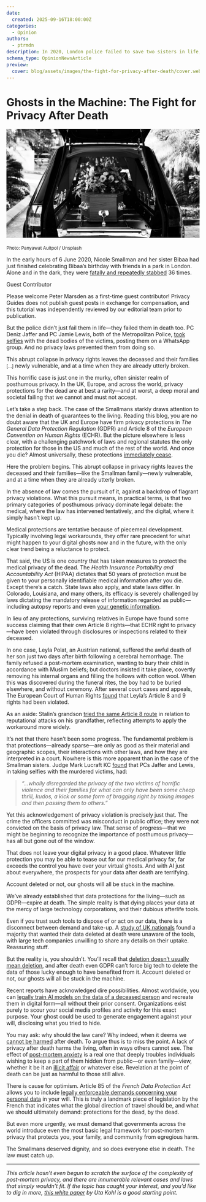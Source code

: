```yaml
---
date:
  created: 2025-09-16T18:00:00Z
categories:
  - Opinion
authors:
  - ptrmdn
description: In 2020, London police failed to save two sisters in life, then violated their privacy in death. This is a call to arms for posthumous privacy rights.
schema_type: OpinionNewsArticle
preview:
  cover: blog/assets/images/the-fight-for-privacy-after-death/cover.webp
---
```

# Ghosts in the Machine: The Fight for Privacy After Death

![](../assets/images/the-fight-for-privacy-after-death/cover.webp)

<small aria-hidden="true">Photo: Panyawat Auitpol / Unsplash</small>

In the early hours of 6 June 2020, Nicole Smallman and her sister Bibaa had just finished celebrating Bibaa’s birthday with friends in a park in London. Alone and in the dark, they were [fatally and repeatedly stabbed](https://en.wikipedia.org/wiki/Murders_of_Bibaa_Henry_and_Nicole_Smallman) 36 times.<!-- more -->

<div class="admonition note" markdown>
<p class="admonition-title">Guest Contributor</p>

Please welcome Peter Marsden as a first-time guest contributor! Privacy Guides does not publish guest posts in exchange for compensation, and this tutorial was independently reviewed by our editorial team prior to publication.

</div>

But the police didn’t just fail them in life—they failed them in death too. PC Deniz Jaffer and PC Jamie Lewis, both of the Metropolitan Police, [took selfies](https://www.theguardian.com/uk-news/2021/dec/06/two-met-police-officers-jailed-photos-murdered-sisters-deniz-jaffer-jamie-lewis-nicole-smallman-bibaa-henry) with the dead bodies of the victims, posting them on a WhatsApp group. And no privacy laws prevented them from doing so.

<div class="admonition quote inline pullquote" markdown>
<p class="admonition-title">This abrupt collapse in privacy rights leaves the deceased and their families <small>[...]</small> newly vulnerable, and at a time when they are already utterly broken.</p>
</div>

This horrific case is just one in the murky, often sinister realm of posthumous privacy. In the UK, Europe, and across the world, privacy protections for the dead are at best a rarity—and at worst, a deep moral and societal failing that we cannot and must not accept.

Let’s take a step back. The case of the Smallmans starkly draws attention to the denial in death of guarantees to the living. Reading this blog, you are no doubt aware that the UK and Europe have firm privacy protections in *The General Data Protection Regulation* (GDPR) and Article 8 of the *European Convention on Human Rights* (ECHR). But the picture elsewhere is less clear, with a challenging patchwork of laws and regional statutes the only protection for those in the US and much of the rest of the world. And once you die? Almost universally, these protections [immediately cease](https://gdpr-info.eu/recitals/no-27/).

Here the problem begins. <span class="pullquote-source">This abrupt collapse in privacy rights leaves the deceased and their families—like the Smallman family—newly vulnerable, and at a time when they are already utterly broken.</span>

In the absence of law comes the pursuit of it, against a backdrop of flagrant privacy violations. What this pursuit means, in practical terms, is that two primary categories of posthumous privacy dominate legal debate: the medical, where the law has intervened tentatively, and the digital, where it simply hasn’t kept up.

Medical protections are tentative because of piecemeal development. Typically involving legal workarounds, they offer rare precedent for what might happen to your digital ghosts now and in the future, with the only clear trend being a reluctance to protect.

That said, the US is one country that has taken measures to protect the medical privacy of the dead. The *Health Insurance Portability and Accountability Act* (HIPAA) dictates that 50 years of protection must be given to your personally identifiable medical information after you die. Except there’s a catch. State laws also apply, and state laws differ. In Colorado, Louisiana, and many others, its efficacy is severely challenged by laws dictating the mandatory release of information regarded as public—including autopsy reports and even [your genetic information](http://dx.doi.org.ezp.lib.cam.ac.uk/10.1177/1073110516654124).

In lieu of any protections, surviving relatives in Europe have found some success claiming that their own Article 8 rights—that ECHR right to privacy—have been violated through disclosures or inspections related to their deceased.

In one case, Leyla Polat, an Austrian national, suffered the awful death of her son just two days after birth following a cerebral hemorrhage. The family refused a post-mortem examination, wanting to bury their child in accordance with Muslim beliefs; but doctors insisted it take place, covertly removing his internal organs and filling the hollows with cotton wool. When this was discovered during the funeral rites, the boy had to be buried elsewhere, and without ceremony. After several court cases and appeals, The European Court of Human Rights [found](https://hudoc.echr.coe.int/rum#%7B%22itemid%22:%5B%22002-13361%22%5D%7D) that Leyla’s Article 8 and 9 rights had been violated.

As an aside: Stalin’s grandson [tried the same Article 8 route](https://hudoc.echr.coe.int/eng#%7B%22itemid%22:%5B%22001-150568%22%5D%7D) in relation to reputational attacks on his grandfather, reflecting attempts to apply the workaround more widely.

It’s not that there hasn’t been some progress. The fundamental problem is that protections—already sparse—are only as good as their material and geographic scopes, their interactions with other laws, and how they are interpreted in a court. Nowhere is this more apparent than in the case of the Smallman sisters. Judge Mark Lucraft KC [found](https://www.judiciary.uk/wp-content/uploads/2022/07/R-v-Jaffer-Lewis-sentencing-061221.pdf) that PCs Jaffer and Lewis, in taking selfies with the murdered victims, had:

> *“…wholly disregarded the privacy of the two victims of horrific violence and their families for what can only have been some cheap thrill, kudos, a kick or some form of bragging right by taking images and then passing them to others.”*

Yet this acknowledgement of privacy violation is precisely just that. The crime the officers committed was misconduct in public office; they were not convicted on the basis of privacy law. That sense of progress—that we might be beginning to recognize the importance of posthumous privacy—has all but gone out of the window.

That does not leave your digital privacy in a good place. Whatever little protection you may be able to tease out for our medical privacy far, far exceeds the control you have over your virtual ghosts. And with AI just about everywhere, the prospects for your data after death are terrifying.

<div class="admonition quote inline end pullquote" markdown>
<p class="admonition-title">Account deleted or not, our ghosts will all be stuck in the machine.</p>
</div>

We’ve already established that data protections for the living—such as GDPR—expire at death. The simple reality is that dying places your data at the mercy of large technology corporations, and their dubious afterlife tools.

Even if you trust such tools to dispose of or act on our data, there is a disconnect between demand and take-up. A [study of UK nationals](https://www.tandfonline.com/doi/full/10.1080/13600869.2025.2506164#abstract) found a majority that wanted their data deleted at death were unaware of the tools, with large tech companies unwilling to share any details on their uptake. Reassuring stuff.

But the reality is, you shouldn’t. You’ll recall that [deletion doesn’t usually mean deletion](https://www.privacyguides.org/en/basics/account-deletion/), and after death even GDPR can’t force big tech to delete the data of those lucky enough to have benefited from it. <span class="pullquote-source">Account deleted or not, our ghosts will all be stuck in the machine.</span>

Recent reports have acknowledged dire possibilities. Almost worldwide, you can [legally train AI models on the data of a deceased person](https://www.reuters.com/article/world/data-of-the-dead-virtual-immortality-exposes-holes-in-privacy-laws-idUSKBN21Z0NE/) and recreate them in digital form—all without their prior consent. Organizations exist purely to scour your social media profiles and activity for this exact purpose. Your ghost could be used to generate engagement against your will, disclosing what you tried to hide.

You may ask: why should the law care? Why indeed, when it deems we [cannot be harmed](https://doi.org/10.1093/acprof:oso/9780199607860.003.0003) after death. To argue thus is to miss the point. A lack of privacy after death harms the living, often in ways others cannot see. The effect of [post-mortem anxiety](https://www.tandfonline.com/doi/full/10.1080/17577632.2024.2438395#d1e120) is a real one that deeply troubles individuals wishing to keep a part of them hidden from public—or even family—view, whether it be it an [illicit affair](https://www.cardozoaelj.com/wp-content/uploads/2011/02/Edwards-Galleyed-FINAL.pdf) or whatever else. Revelation at the point of death can be just as harmful to those still alive.

There is cause for optimism. Article 85 of the *French Data Protection Act* allows you to include [legally enforceable demands concerning your personal data](https://www.cnil.fr/fr/la-loi-informatique-et-libertes#article85) in your will. This is truly a landmark piece of legislation by the French that indicates what the global direction of travel should be, and what we should ultimately demand: protections for the dead, by the dead.

But even more urgently, we must demand that governments across the world introduce even the most basic legal framework for post-mortem privacy that protects you, your family, and community from egregious harm.

The Smallmans deserved dignity, and so does everyone else in death. The law must catch up.

---

*This article hasn’t even begun to scratch the surface of the complexity of post-mortem privacy, and there are innumerable relevant cases and laws that simply wouldn’t fit. If the topic has caught your interest, and you’d like to dig in more, [this white paper](https://doi.org/10.1016/j.clsr.2022.105737) by Uta Kohl is a good starting point.*
